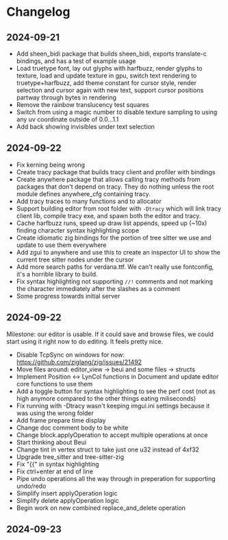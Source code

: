 # Changelog

## 2024-09-21

- Add sheen_bidi package that builds sheen_bidi, exports translate-c
  bindings, and has a test of example usage
- Load truetype font, lay out glyphs with harfbuzz, render glyphs to texture,
  load and update texture in gpu, switch text rendering to truetype+harfbuzz,
  add theme constant for cursor style, render selection and cursor again with
  new text, support cursor positions partway through bytes in rendering
- Remove the rainbow translucency test squares
- Switch from using a magic number to disable texture sampling to using
  any uv coordinate outside of 0.0...1.1
- Add back showing invisibles under text selection

## 2024-09-22

- Fix kerning being wrong
- Create tracy package that builds tracy client and profiler with bindings
- Create anywhere package that allows calling tracy methods from packages
  that don't depend on tracy. They do nothing unless the root module defines
  anywhere_cfg containing tracy.
- Add tracy traces to many functions and to allocator
- Support building editor from root folder with `-Dtracy` which will link tracy
  client lib, compile tracy exe, and spawn both the editor and tracy.
- Cache harfbuzz runs, speed up draw list appends, speed up (~10x) finding
  character syntax highlighting scope
- Create idiomatic zig bindings for the portion of tree sitter we use and update
  to use them everywhere
- Add zgui to anywhere and use this to create an inspector UI to show the
  current tree sitter nodes under the cursor
- Add more search paths for verdana.ttf. We can't really use fontconfig, it's
  a horrible library to build.
- Fix syntax highlighting not supporting `//!` comments and not marking
  the character immediately after the slashes as a comment
- Some progress towards initial server

## 2024-09-22

Milestone: our editor is usable. If it could save and browse files, we could
start using it right now to do editing. It feels pretty nice.

- Disable TcpSync on windows for now: https://github.com/ziglang/zig/issues/21492
- Move files around: editor_view -> beui and some files -> structs
- Implement Position <-> LynCol functions in Document and update editor core functions
  to use them
- Add a toggle button for syntax highlighting to see the perf cost (not as high anymore
  compared to the other things eating miliseconds)
- Fix running with -Dtracy wasn't keeping imgui.ini settings because it was using the wrong
  folder
- Add frame prepare time display
- Change doc comment body to be white
- Change block.applyOperation to accept multiple operations at once
- Start thinking about Beui
- Change tint in vertex struct to take just one u32 instead of 4xf32
- Upgrade tree_sitter and tree-sitter-zig
- Fix "{{" in syntax highlighting
- Fix ctrl+enter at end of line
- Pipe undo operations all the way through in preperation for supporting undo/redo
- Simplify insert applyOperation logic
- Simplify delete applyOperation logic
- Begin work on new combined replace_and_delete operation

## 2024-09-23


